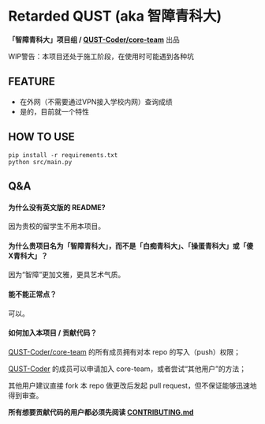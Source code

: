 # Retarded QUST (aka 智障青科大)

**「智障青科大」项目组 / [QUST-Coder/core-team](https://github.com/orgs/QUST-Coder/teams/core-team)** 出品

WIP警告：本项目还处于施工阶段，在使用时可能遇到各种坑

## FEATURE
- 在外网（不需要通过VPN接入学校内网）查询成绩
- 是的，目前就一个特性

## HOW TO USE
```shell
pip install -r requirements.txt
python src/main.py
```

## Q&A
#### 为什么没有英文版的 README?
因为贵校的留学生不用本项目。
#### 为什么贵项目名为「智障青科大」，而不是「白痴青科大」、「操蛋青科大」或「傻X青科大」？
因为“智障”更加文雅，更具艺术气质。
#### 能不能正常点？
可以。
#### 如何加入本项目 / 贡献代码？
[QUST-Coder/core-team](https://github.com/orgs/QUST-Coder/teams/core-team) 的所有成员拥有对本 repo 的写入（push）权限；

[QUST-Coder](https://github.com/QUST-Coder) 的成员可以申请加入 core-team，或者尝试“其他用户”的方法；

其他用户建议直接 fork 本 repo 做更改后发起 pull request，但不保证能够迅速地得到审查。

**所有想要贡献代码的用户都必须先阅读 [CONTRIBUTING.md](https://github.com/QUST-Coder/retarded-qust/blob/master/CONTRIBUTING.md)**
